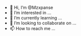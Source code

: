 - 👋 Hi, I’m @Mzxpanse
- 👀 I’m interested in ...
- 🌱 I’m currently learning ...
- 💞️ I’m looking to collaborate on ...
- 📫 How to reach me ...

<!---
Mzxpanse/Mzxpanse is a ✨ special ✨ repository because its `README.md` (this file) appears on your GitHub profile.
You can click the Preview link to take a look at your changes.
--->
